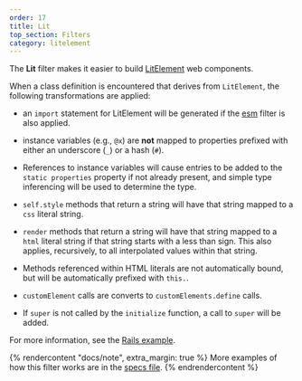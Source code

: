 ```yaml
---
order: 17
title: Lit
top_section: Filters
category: litelement
---
```


The **Lit** filter makes it easier to build
[LitElement](https://lit.dev/) web components.

When a class definition is encountered that derives from
`LitElement`, the following transformations are applied:

 * an `import` statement for LitElement will be generated if the [esm](./esm)
   filter is also applied.

 * instance variables (e.g., `@x`) are **not** mapped to properties prefixed
   with either an underscore (`_`) or a hash (`#`).  

 * References to instance variables will cause entries to be added to the
   `static properties` property if not already present, and simple type
   inferencing will be used to determine the type.

 * `self.style` methods that return a string will have that string mapped to a
   `css` literal string.

 * `render` methods that return a string will have that string mapped to a
   `html` literal string if that string starts with a less than sign.  This
   also applies, recursively, to all interpolated values within that string.

 * Methods referenced within HTML literals are not automatically bound, but
   will be automatically prefixed with `this.`.

 * `customElement` calls are converts to `customElements.define` calls.

 * If `super` is not called by the `initialize` function, a call to `super`
   will be added.

For more information, see the [Rails example](../../examples/rails/lit).

{% rendercontent "docs/note", extra_margin: true %}
More examples of how this filter works are in the
[specs file](https://github.com/ruby2js/ruby2js/blob/master/spec/lit_spec.rb).
{% endrendercontent %}

